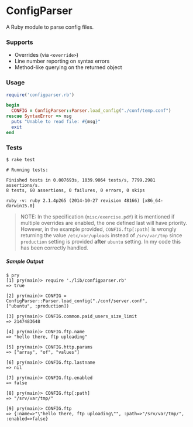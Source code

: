 ConfigParser
===

A Ruby module to parse config files.

### Supports 
- Overrides (via `<override>`)
- Line number reporting on syntax errors
- Method-like querying on the returned object

### Usage

```ruby
require('configparser.rb')

begin 
  CONFIG = ConfigParser::Parser.load_config("./conf/temp.conf")
rescue SyntaxError => msg
  puts "Unable to read file: #{msg}"
  exit
end
```

### Tests
```
$ rake test

# Running tests:

Finished tests in 0.007693s, 1039.9064 tests/s, 7799.2981 assertions/s.
8 tests, 60 assertions, 0 failures, 0 errors, 0 skips

ruby -v: ruby 2.1.4p265 (2014-10-27 revision 48166) [x86_64-darwin15.0]
```

> NOTE: In the specification (`misc/exercise.pdf`) it is mentioned if multiple overrides are enabled, the one defined last will have priority. However, in the example provided, `CONFIG.ftp[:path]` is wrongly returning the value `/etc/var/uploads` instead of `/srv/var/tmp` since `production` setting is provided **after** `ubuntu` setting. In my code this has been correctly handled.


##### Sample Output

```
$ pry
[1] pry(main)> require './lib/configparser.rb'
=> true

[2] pry(main)> CONFIG = ConfigParser::Parser.load_config("./conf/server.conf", 
["ubuntu", :production])

[3] pry(main)> CONFIG.common.paid_users_size_limit
=> 2147483648

[4] pry(main)> CONFIG.ftp.name
=> "hello there, ftp uploading"

[5] pry(main)> CONFIG.http.params
=> ["array", "of", "values"]

[6] pry(main)> CONFIG.ftp.lastname
=> nil

[7] pry(main)> CONFIG.ftp.enabled
=> false

[8] pry(main)> CONFIG.ftp[:path]
=> "/srv/var/tmp/"

[9] pry(main)> CONFIG.ftp
=> {:name=>"\"hello there, ftp uploading\"", :path=>"/srv/var/tmp/", :enabled=>false}
```

